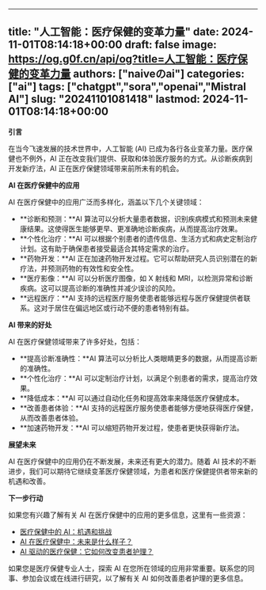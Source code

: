 
---
title: "人工智能：医疗保健的变革力量"
date: 2024-11-01T08:14:18+00:00
draft: false
image: https://og.g0f.cn/api/og?title=人工智能：医疗保健的变革力量
authors: ["naiveのai"]
categories: ["ai"]
tags: ["chatgpt","sora","openai","Mistral AI"]
slug: "20241101081418"
lastmod: 2024-11-01T08:14:18+00:00
---
**引言**

在当今飞速发展的技术世界中，人工智能 (AI) 已成为各行各业变革力量。医疗保健也不例外，AI 正在改变我们提供、获取和体验医疗服务的方式。从诊断疾病到开发新疗法，AI 正在医疗保健领域带来前所未有的机会。

**AI 在医疗保健中的应用**

AI 在医疗保健中的应用广泛而多样化，涵盖以下几个关键领域：

* **诊断和预测：**AI 算法可以分析大量患者数据，识别疾病模式和预测未来健康结果。这使得医生能够更早、更准确地诊断疾病，从而提高治疗效果。
* **个性化治疗：**AI 可以根据个别患者的遗传信息、生活方式和病史定制治疗计划。这有助于确保患者接受最适合其特定需求的治疗。
* **药物开发：**AI 正在加速药物开发过程。它可以帮助研究人员识别潜在的新疗法，并预测药物的有效性和安全性。
* **医疗影像：**AI 可以分析医疗图像，如 X 射线和 MRI，以检测异常和诊断疾病。这可以提高诊断的准确性并减少误诊的风险。
* **远程医疗：**AI 支持的远程医疗服务使患者能够远程与医疗保健提供者联系。这对于居住在偏远地区或行动不便的患者特别有益。

**AI 带来的好处**

AI 在医疗保健领域带来了许多好处，包括：

* **提高诊断准确性：**AI 算法可以分析比人类眼睛更多的数据，从而提高诊断的准确性。
* **个性化治疗：**AI 可以定制治疗计划，以满足个别患者的需求，提高治疗效果。
* **降低成本：**AI 可以通过自动化任务和提高效率来降低医疗保健成本。
* **改善患者体验：**AI 支持的远程医疗服务使患者能够方便地获得医疗保健，从而改善患者体验。
* **加速药物开发：**AI 可以缩短药物开发过程，使患者更快获得新疗法。

**展望未来**

AI 在医疗保健中的应用仍在不断发展，未来还有更大的潜力。随着 AI 技术的不断进步，我们可以期待它继续变革医疗保健领域，为患者和医疗保健提供者带来新的机遇和改善。

**下一步行动**

如果您有兴趣了解有关 AI 在医疗保健中的应用的更多信息，这里有一些资源：

* [医疗保健中的 AI：机遇和挑战](https://www.who.int/news-room/fact-sheets/detail/artificial-intelligence-for-health)
* [AI 在医疗保健中：未来是什么样子？](https://www.mckinsey.com/capabilities/artificial-intelligence/how-we-help-clients/ai-in-healthcare)
* [AI 驱动的医疗保健：它如何改变患者护理？](https://www.accenture.com/us-en/blogs/blogs-healthcare/ai-powered-healthcare-how-it-is-transforming-patient-care)

如果您是医疗保健专业人士，探索 AI 在您所在领域的应用非常重要。联系您的同事、参加会议或在线进行研究，以了解有关 AI 如何改善患者护理的更多信息。